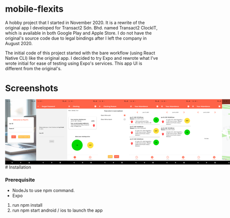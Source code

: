 # mobile-flexits

A hobby project that I started in November 2020. It is a rewrite of the original app I developed for Transact2 Sdn. Bhd. named Transact2 ClockIT, which is available in both Google Play and Apple Store. I do not have the original's source code due to legal bindings after I left the company in August 2020.

The initial code of this project started with the bare workflow (using React Native CLI) like the original app. I decided to try Expo and rewrote what I've wrote initial for ease of testing using Expo's services. This app UI is different from the original's.

# Screenshots
<div align="center">
  <div style="display: flex; align-items: flex-start; padding-horizontal: 1rem">
    <img src="https://github.com/nahcnats/screenshots/blob/main/flexits/mobile_flexits/Screenshot01.png" width="20%"/>
    <img src="https://github.com/nahcnats/screenshots/blob/main/flexits/mobile_flexits/Screenshot02.png" width="20%"/>
    <img src="https://github.com/nahcnats/screenshots/blob/main/flexits/mobile_flexits/Screenshot03.png" width="20%"/>
    <img src="https://github.com/nahcnats/screenshots/blob/main/flexits/mobile_flexits/Screenshot04.png" width="20%"/>
    <img src="https://github.com/nahcnats/screenshots/blob/main/flexits/mobile_flexits/Screenshot05.png" width="20%"/>
    <img src="https://github.com/nahcnats/screenshots/blob/main/flexits/mobile_flexits/Screenshot06.png" width="20%"/>
    <img src="https://github.com/nahcnats/screenshots/blob/main/flexits/mobile_flexits/Screenshot07.png" width="20%"/>
    <img src="https://github.com/nahcnats/screenshots/blob/main/flexits/mobile_flexits/Screenshot08.png" width="20%"/>
    <img src="https://github.com/nahcnats/screenshots/blob/main/flexits/mobile_flexits/Screenshot09.png" width="20%"/>
    <img src="https://github.com/nahcnats/screenshots/blob/main/flexits/mobile_flexits/Screenshot10.png" width="20%"/>
  </div>
</div>
# Installation

### Prerequisite

-   NodeJs to use npm command.
-   Expo

1. run npm install
2. run npm start android / ios to launch the app
